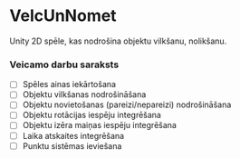 # VelcUnNomet
Unity 2D spēle, kas nodrošina objektu vilkšanu, nolikšanu.

### Veicamo darbu saraksts
- [ ] Spēles ainas iekārtošana
- [ ] Objektu vilkšanas nodrošināšana
- [ ] Objektu novietošanas (pareizi/nepareizi) nodrošināšana
- [ ] Objektu rotācijas iespēju integrēšana
- [ ] Objektu izēra maiņas iespēju integrēšana 
- [ ] Laika atskaites integrēšana
- [ ] Punktu sistēmas ieviešana
